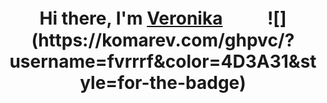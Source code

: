 <h1 align="center">Hi there, I'm <a href="https://github.com/fvrrrf/" target="_blank">Veronika</a>
ᅠ ᅠ  
![](https://komarev.com/ghpvc/?username=fvrrrf&color=4D3A31&style=for-the-badge)
